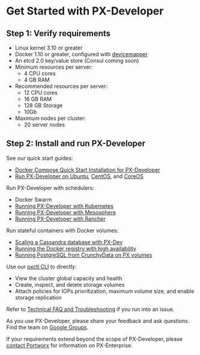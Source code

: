 # Get Started with PX-Developer

## Step 1: Verify requirements

* Linux kernel 3.10 or greater
* Docker 1.10 or greater, configured with [devicemapper](https://docs.docker.com/engine/userguide/storagedriver/device-mapper-driver/#/configure-docker-with-devicemapper)
* An etcd 2.0 key/value store (Consul coming soon)
* Minimum resources per server:
  * 4 CPU cores
  * 4 GB RAM
* Recommended resources per server:
  * 12 CPU cores
  * 16 GB RAM
  * 128 GB Storage
  * 10Gb
* Maximum nodes per cluster:
  * 20 server nodes

## Step 2: Install and run PX-Developer

See our quick start guides:

* [Docker Compose Quick Start Installation for PX-Developer](https://github.com/portworx/px-dev/blob/master/install_with_compose.md)
* [Run PX-Developer on Ubuntu](https://github.com/portworx/px-dev/blob/master/install_run_ubuntu.md), [CentOS](https://github.com/portworx/px-dev/blob/master/install_run_rhel.md), and [CoreOS](https://github.com/portworx/px-dev/blob/master/install_run_coreos.md)

Run PX-Developer with schedulers:

* Docker Swarm
* [Running PX-Developer with Kubernetes](https://github.com/portworx/px-dev/blob/master/install_with_k8s.md)
* [Running PX-Developer with Mesosphere](https://github.com/portworx/px-dev/blob/master/install_with_mesosphere.md)
* [Running PX-Developer with Rancher](https://github.com/portworx/px-dev/blob/master/run_with_rancher.md)

Run stateful containers with Docker volumes:

* [Scaling a Cassandra database with PX-Dev](cassandra.md)
* [Running the Docker registry with high availability](./blob/master/px-dev/examples/registry.md)
* [Running PostgreSQL from CrunchyData on PX volumes]()

Use our [pxctl CLI](https://github.com/portworx/px-dev/blob/master/cli_reference.md) to directly:

* View the cluster global capacity and health
* Create, inspect, and delete storage volumes
* Attach policies for IOPs prioritization, maximum volume size, and enable storage replication

Refer to [Technical FAQ and Troubleshooting](https://github.com/portworx/px-dev/blob/master/faq.md) if you run into an issue.

As you use PX-Developer, please share your feedback and ask questions. Find the team on [Google Groups](https://groups.google.com/forum/#!forum/portworx).

If your requirements extend beyond the scope of PX-Developer, please [contact Portworx](http://portworx.com/contact-us/) for information on PX-Enterprise.
